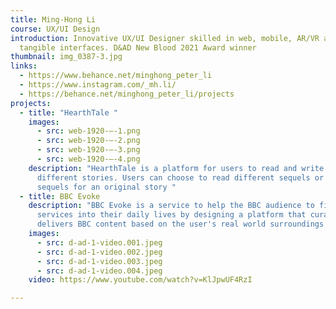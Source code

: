 ```yaml
---
title: Ming-Hong Li
course: UX/UI Design
introduction: Innovative UX/UI Designer skilled in web, mobile, AR/VR and
  tangible interfaces. D&AD New Blood 2021 Award winner
thumbnail: img_0387-3.jpg
links:
  - https://www.behance.net/minghong_peter_li
  - https://www.instagram.com/_mh.li/
  - https://behance.net/minghong_peter_li/projects
projects:
  - title: "HearthTale "
    images:
      - src: web-1920-–-1.png
      - src: web-1920-–-2.png
      - src: web-1920-–-3.png
      - src: web-1920-–-4.png
    description: "HearthTale is a platform for users to read and write sequels for
      different stories. Users can choose to read different sequels or create
      sequels for an original story "
  - title: BBC Evoke
    description: "BBC Evoke is a service to help the BBC audience to fit the BBC
      services into their daily lives by designing a platform that curates and
      delivers BBC content based on the user's real world surroundings  "
    images:
      - src: d-ad-1-video.001.jpeg
      - src: d-ad-1-video.002.jpeg
      - src: d-ad-1-video.003.jpeg
      - src: d-ad-1-video.004.jpeg
    video: https://www.youtube.com/watch?v=KlJpwUF4RzI

---
```

